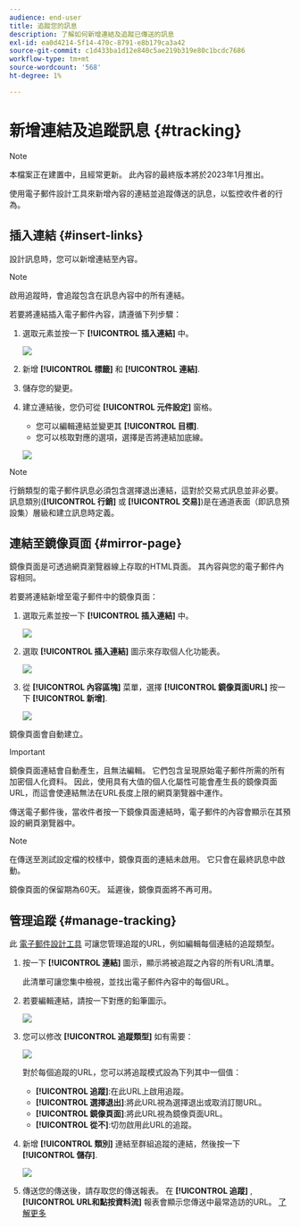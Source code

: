 ```yaml
---
audience: end-user
title: 追蹤您的訊息
description: 了解如何新增連結及追蹤已傳送的訊息
exl-id: ea0d4214-5f14-470c-8791-e8b179ca3a42
source-git-commit: c1d433ba1d12e840c5ae219b319e80c1bcdc7686
workflow-type: tm+mt
source-wordcount: '568'
ht-degree: 1%

---
```


# 新增連結及追蹤訊息 {#tracking}

>[!NOTE]
>
>本檔案正在建置中，且經常更新。 此內容的最終版本將於2023年1月推出。

使用電子郵件設計工具來新增內容的連結並追蹤傳送的訊息，以監控收件者的行為。

## 插入連結 {#insert-links}

設計訊息時，您可以新增連結至內容。

>[!NOTE]
>
>啟用追蹤時，會追蹤包含在訊息內容中的所有連結。

若要將連結插入電子郵件內容，請遵循下列步驟：

1. 選取元素並按一下 **[!UICONTROL 插入連結]** 中。

   ![](assets/message-tracking-insert-link.png)

1. 新增 **[!UICONTROL 標籤]** 和 **[!UICONTROL 連結]**.

1. 儲存您的變更。

1. 建立連結後，您仍可從 **[!UICONTROL 元件設定]** 窗格。

   * 您可以編輯連結並變更其 **[!UICONTROL 目標]**.
   * 您可以核取對應的選項，選擇是否將連結加底線。

   ![](assets/message-tracking-link-settings.png)

>[!NOTE]
>
>行銷類型的電子郵件訊息必須包含選擇退出連結，這對於交易式訊息並非必要。 訊息類別(**[!UICONTROL 行銷]** 或 **[!UICONTROL 交易]**)是在通道表面（即訊息預設集）層級和建立訊息時定義。

## 連結至鏡像頁面 {#mirror-page}

鏡像頁面是可透過網頁瀏覽器線上存取的HTML頁面。 其內容與您的電子郵件內容相同。

若要將連結新增至電子郵件中的鏡像頁面：

1. 選取元素並按一下 **[!UICONTROL 插入連結]** 中。

   ![](assets/message-tracking-mirror-page.png)

1. 選取 **[!UICONTROL 插入連結]** 圖示來存取個人化功能表。

   ![](assets/message-tracking-mirror-page_2.png)

1. 從 **[!UICONTROL 內容區塊]** 菜單，選擇 **[!UICONTROL 鏡像頁面URL]** 按一下 **[!UICONTROL 新增]**.

   ![](assets/message-tracking-mirror-page_3.png)

鏡像頁面會自動建立。

>[!IMPORTANT]
>
>鏡像頁面連結會自動產生，且無法編輯。 它們包含呈現原始電子郵件所需的所有加密個人化資料。 因此，使用具有大值的個人化屬性可能會產生長的鏡像頁面URL，而這會使連結無法在URL長度上限的網頁瀏覽器中運作。

傳送電子郵件後，當收件者按一下鏡像頁面連結時，電子郵件的內容會顯示在其預設的網頁瀏覽器中。

>[!NOTE]
>
>在傳送至測試設定檔的校樣中，鏡像頁面的連結未啟用。 它只會在最終訊息中啟動。

鏡像頁面的保留期為60天。 延遲後，鏡像頁面將不再可用。

## 管理追蹤 {#manage-tracking}

此 [電子郵件設計工具](create-email-content.md) 可讓您管理追蹤的URL，例如編輯每個連結的追蹤類型。

1. 按一下 **[!UICONTROL 連結]** 圖示，顯示將被追蹤之內容的所有URL清單。

   此清單可讓您集中檢視，並找出電子郵件內容中的每個URL。

1. 若要編輯連結，請按一下對應的鉛筆圖示。

   ![](assets/message-tracking-edit-links.png)

1. 您可以修改 **[!UICONTROL 追蹤類型]** 如有需要：

   ![](assets/message-tracking-edit-a-link.png)

   對於每個追蹤的URL，您可以將追蹤模式設為下列其中一個值：

   * **[!UICONTROL 追蹤]**:在此URL上啟用追蹤。
   * **[!UICONTROL 選擇退出]**:將此URL視為選擇退出或取消訂閱URL。
   * **[!UICONTROL 鏡像頁面]**:將此URL視為鏡像頁面URL。
   * **[!UICONTROL 從不]**:切勿啟用此URL的追蹤。 <!--This information is saved: if the URL appears again in a future message, its tracking is automatically deactivated.-->

1. 新增 **[!UICONTROL 類別]** 連結至群組追蹤的連結，然後按一下 **[!UICONTROL 儲存]**.

   ![](assets/message-tracking-edit-a-link_2.png)

1. 傳送您的傳送後，請存取您的傳送報表。 在 **[!UICONTROL 追蹤]** , **[!UICONTROL URL和點按資料流]** 報表會顯示您傳送中最常造訪的URL。 [了解更多](../reporting/reports.md)
